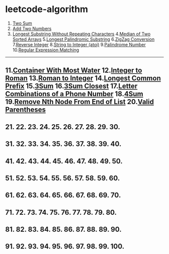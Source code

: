 [comment]:超链接的加入方式：[tag](url)
[comment]:分割线的加入方式：----

# leetcode-algorithm
1. [Two Sum](https://github.com/assassint2017/leetcode-algorithm/tree/master/Two%20Sum)
2. [Add Two Numbers](https://github.com/assassint2017/leetcode-algorithm/tree/master/Add%20Two%20Numbers)
3. [Longest Substring Without Repeating Characters](https://github.com/assassint2017/leetcode-algorithm/tree/master/Longest%20Substring%20Without%20Repeating%20Characters)
4.[Median of Two Sorted Arrays]()
5.[Longest Palindromic Substring]()
6.[ZigZag Conversion]()
7.[Reverse Integer]()
8.[String to Integer (atoi)]()
9.[Palindrome Number]()
10.[Regular Expression Matching]()
----
11.[Container With Most Water]()
12.[Integer to Roman]()
13.[Roman to Integer]()
14.[Longest Common Prefix]()
15.[3Sum]()
16.[3Sum Closest]()
17.[Letter Combinations of a Phone Number]()
18.[4Sum]()
19.[Remove Nth Node From End of List]()
20.[Valid Parentheses]()
----
21.[]()
22.[]()
23.[]()
24.[]()
25.[]()
26.[]()
27.[]()
28.[]()
29.[]()
30.[]()
----
31.[]()
32.[]()
33.[]()
34.[]()
35.[]()
36.[]()
37.[]()
38.[]()
39.[]()
40.[]()
----
41.[]()
42.[]()
43.[]()
44.[]()
45.[]()
46.[]()
47.[]()
48.[]()
49.[]()
50.[]()
----
51.[]()
52.[]()
53.[]()
54.[]()
55.[]()
56.[]()
57.[]()
58.[]()
59.[]()
60.[]()
----
61.[]()
62.[]()
63.[]()
64.[]()
65.[]()
66.[]()
67.[]()
68.[]()
69.[]()
70.[]()
----
71.[]()
72.[]()
73.[]()
74.[]()
75.[]()
76.[]()
77.[]()
78.[]()
79.[]()
80.[]()
----
81.[]()
82.[]()
83.[]()
84.[]()
85.[]()
86.[]()
87.[]()
88.[]()
89.[]()
90.[]()
----
91.[]()
92.[]()
93.[]()
94.[]()
95.[]()
96.[]()
97.[]()
98.[]()
99.[]()
100.[]()
----
